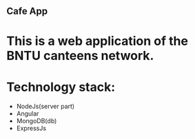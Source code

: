 ## Cafe App
# This is a web application of the BNTU canteens network.
# Technology stack:
* NodeJs(server part)
* Angular
* MongoDB(db)
* ExpressJs
